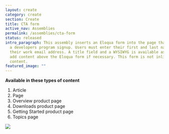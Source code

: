 ```yaml
---
layout: create
category: create
section: Create
title: CTA form
active_nav: Assemblies
permalink: /assemblies/cta-form
status: released
intro_paragraph: This assembly inserts an Eloqua form into the page that acts as
  a developers program signup. Users must enter their first and last names and
  their work email address. A title field and a WYSIWYG is available as well to
  add content above the Eloqua form if necessary. This form is not inline with
  content.
featured_image: ""
---
```

**Available in these types of content**

1. Article
2. Page
3. Overview product page
4. Downloads product page
5. Getting Started product page
6. Topics page

![](/design-manual/assets/uploads/cta-form-example.png)
